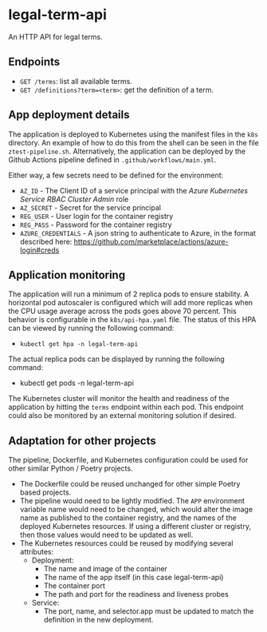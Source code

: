 # legal-term-api

An HTTP API for legal terms.

## Endpoints

* `GET /terms`: list all available terms.
* `GET /definitions?term=<term>`: get the definition of a term.

## App deployment details

The application is deployed to Kubernetes using the manifest files in the `k8s` directory.  An example of how to do this from the shell can be seen in the file `ztest-pipeline.sh`.  Alternatively, the application can be deployed by the Github Actions pipeline defined in `.github/workflows/main.yml`.

Either way, a few secrets need to be defined for the environment:

* `AZ_ID` - The Client ID of a service principal with the *Azure Kubernetes Service RBAC Cluster Admin* role
* `AZ_SECRET` - Secret for the service principal
* `REG_USER` - User login for the container registry
* `REG_PASS` - Password for the container registry
* `AZURE_CREDENTIALS` - A json string to authenticate to Azure, in the format described here: https://github.com/marketplace/actions/azure-login#creds

## Application monitoring

The application will run a minimum of 2 replica pods to ensure stability.  A horizontal pod autoscaler is configured which will add more replicas when the CPU usage average across the pods goes above 70 percent.  This behavior is configurable in the `k8s/api-hpa.yaml` file. The status of this HPA can be viewed by running the following command:

* `kubectl get hpa -n legal-term-api`

The actual replica pods can be displayed by running the following command:

* kubectl get pods -n legal-term-api

The Kubernetes cluster will monitor the health and readiness of the application by hitting the `terms` endpoint within each pod.  This endpoint could also be monitored by an external monitoring solution if desired.

## Adaptation for other projects

The pipeline, Dockerfile, and Kubernetes configuration could be used for other similar Python / Poetry projects.

* The Dockerfile could be reused unchanged for other simple Poetry based projects.
* The pipeline would need to be lightly modified.  The `APP` environment variable name would need to be changed, which would alter the image name as published to the container registry, and the names of the deployed Kubernetes resources.  If using a different cluster or registry, then those values would need to be updated as well.
* The Kubernetes resources could be reused by modifying several attributes:
  * Deployment:
    * The name and image of the container
    * The name of the app itself (in this case legal-term-api)
    * The container port
    * The path and port for the readiness and liveness probes
  * Service:
    * The port, name, and selector.app must be updated to match the definition in the new deployment.
    